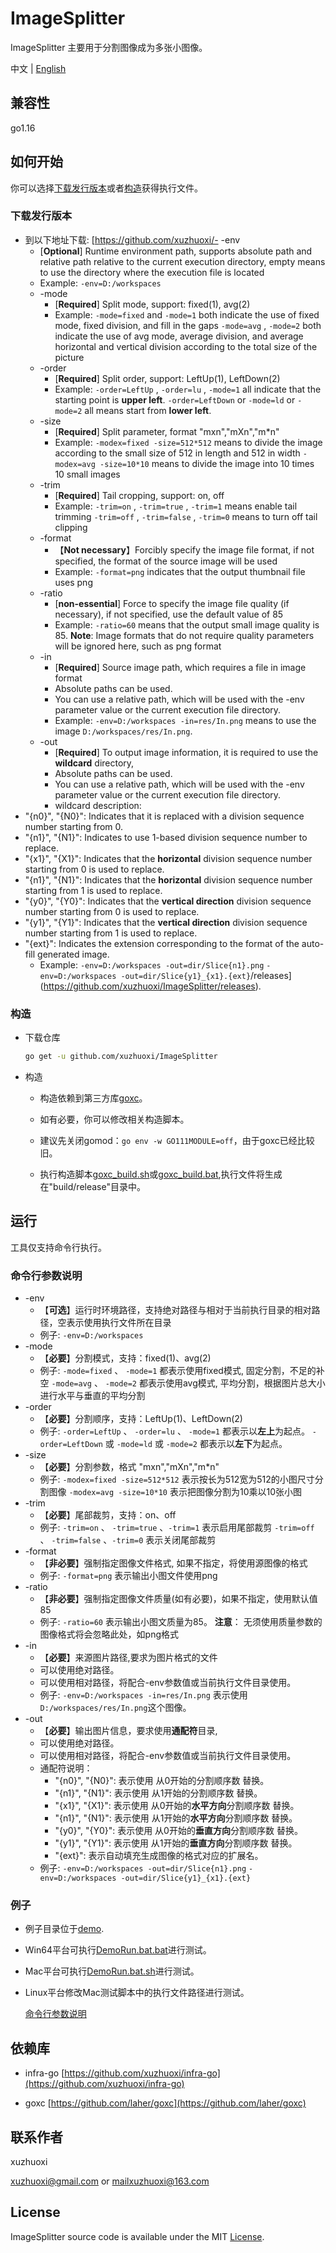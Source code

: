 # ImageSplitter

ImageSplitter 主要用于分割图像成为多张小图像。

中文 | [English](/README_EN.md)

## <span id="p1">兼容性
go1.16

## <span id="p2">如何开始

你可以选择[下载发行版本](#p2.1)或者[构造](#p2.2)获得执行文件。

### <span id="p2.1">下载发行版本

- 到以下地址下载: [https://github.com/xuzhuoxi/- -env
    + [**Optional**] Runtime environment path, supports absolute path and relative path relative to the current execution directory, empty means to use the directory where the execution file is located
    + Example:
      `-env=D:/workspaces`
  - -mode
    + [**Required**] Split mode, support: fixed(1), avg(2)
    + Example:
      `-mode=fixed` and `-mode=1` both indicate the use of fixed mode, fixed division, and fill in the gaps
      `-mode=avg` , `-mode=2` both indicate the use of avg mode, average division, and average horizontal and vertical division according to the total size of the picture
  - -order
    + [**Required**] Split order, support: LeftUp(1), LeftDown(2)
    + Example:
      `-order=LeftUp` , `-order=lu` , `-mode=1` all indicate that the starting point is **upper left**.
      `-order=LeftDown` or `-mode=ld` or `-mode=2` all means start from **lower left**.
  - -size
    + [**Required**] Split parameter, format "mxn","mXn","m*n"
    + Example:
      `-modex=fixed -size=512*512` means to divide the image according to the small size of 512 in length and 512 in width
      `-modex=avg -size=10*10` means to divide the image into 10 times 10 small images
  - -trim
    + [**Required**] Tail cropping, support: on, off
    + Example:
      `-trim=on` , `-trim=true` , `-trim=1` means enable tail trimming
      `-trim=off` , `-trim=false` , `-trim=0` means to turn off tail clipping
  - -format
    + 【**Not necessary**】Forcibly specify the image file format, if not specified, the format of the source image will be used
    + Example:
      `-format=png` indicates that the output thumbnail file uses png
  - -ratio
    + [**non-essential**] Force to specify the image file quality (if necessary), if not specified, use the default value of 85
    + Example:
      `-ratio=60` means that the output small image quality is 85.
      **Note**: Image formats that do not require quality parameters will be ignored here, such as png format
  - -in
    + [**Required**] Source image path, which requires a file in image format
    + Absolute paths can be used.
    + You can use a relative path, which will be used with the -env parameter value or the current execution file directory.
    + Example:
      `-env=D:/workspaces -in=res/In.png` means to use the image `D:/workspaces/res/In.png`.
  - -out
    + [**Required**] To output image information, it is required to use the **wildcard** directory,
    + Absolute paths can be used.
    + You can use a relative path, which will be used with the -env parameter value or the current execution file directory.
    + wildcard description:
- "{n0}", "{N0}": Indicates that it is replaced with a division sequence number starting from 0.
- "{n1}", "{N1}": Indicates to use 1-based division sequence number to replace.
- "{x1}", "{X1}": Indicates that the **horizontal** division sequence number starting from 0 is used to replace.
- "{n1}", "{N1}": Indicates that the **horizontal** division sequence number starting from 1 is used to replace.
- "{y0}", "{Y0}": Indicates that the **vertical direction** division sequence number starting from 0 is used to replace.
- "{y1}", "{Y1}": Indicates that the **vertical direction** division sequence number starting from 1 is used to replace.
- "{ext}": Indicates the extension corresponding to the format of the auto-fill generated image.
    + Example:
      `-env=D:/workspaces -out=dir/Slice{n1}.png`
      `-env=D:/workspaces -out=dir/Slice{y1}_{x1}.{ext}`/releases](https://github.com/xuzhuoxi/ImageSplitter/releases).

### <span id="p2.2">构造

- 下载仓库

	```sh
	go get -u github.com/xuzhuoxi/ImageSplitter
	```

- 构造

  + 构造依赖到第三方库[goxc](https://github.com/laher/goxc)。

  + 如有必要，你可以修改相关构造脚本。

  + 建议先关闭gomod：`go env -w GO111MODULE=off`，由于goxc已经比较旧。

  + 执行构造脚本[goxc_build.sh](/build/goxc_build.sh)或[goxc_build.bat](/build/goxc_build.bat),执行文件将生成在"build/release"目录中。

## <span id="p3">运行

工具仅支持命令行执行。

### <span id="p3.1">命令行参数说明

  - -env 
    + 【**可选**】运行时环境路径，支持绝对路径与相对于当前执行目录的相对路径，空表示使用执行文件所在目录
    + 例子: 
      `-env=D:/workspaces`
  - -mode
    + 【**必要**】分割模式，支持：fixed(1)、avg(2)
    + 例子: 
      `-mode=fixed` 、 `-mode=1` 都表示使用fixed模式, 固定分割，不足的补空
      `-mode=avg` 、 `-mode=2` 都表示使用avg模式, 平均分割，根据图片总大小进行水平与垂直的平均分割
  - -order
    + 【**必要**】分割顺序，支持：LeftUp(1)、LeftDown(2)
    + 例子: 
      `-order=LeftUp` 、 `-order=lu` 、 `-mode=1` 都表示以**左上**为起点。
      `-order=LeftDown` 或 `-mode=ld` 或 `-mode=2` 都表示以**左下**为起点。
  - -size
    + 【**必要**】分割参数，格式 "mxn","mXn","m*n"
    + 例子: 
      `-modex=fixed -size=512*512` 表示按长为512宽为512的小图尺寸分割图像
      `-modex=avg -size=10*10` 表示把图像分割为10乘以10张小图
  - -trim
    + 【**必要**】尾部裁剪，支持：on、off
    + 例子: 
      `-trim=on` 、 `-trim=true`  、`-trim=1` 表示启用尾部裁剪
      `-trim=off` 、 `-trim=false`  、`-trim=0` 表示关闭尾部裁剪
  - -format
    + 【**非必要**】强制指定图像文件格式, 如果不指定，将使用源图像的格式
    + 例子: 
      `-format=png` 表示输出小图文件使用png
  - -ratio
    + 【**非必要**】强制指定图像文件质量(如有必要)，如果不指定，使用默认值85
    + 例子: 
      `-ratio=60` 表示输出小图文质量为85。
      **注意**： 无须使用质量参数的图像格式将会忽略此处，如png格式 
  - -in
    + 【**必要**】来源图片路径,要求为图片格式的文件
    + 可以使用绝对路径。
    + 可以使用相对路径，将配合-env参数值或当前执行文件目录使用。
    + 例子: 
      `-env=D:/workspaces -in=res/In.png` 表示使用`D:/workspaces/res/In.png`这个图像。
  - -out
    + 【**必要**】输出图片信息，要求使用**通配符**目录,
    + 可以使用绝对路径。
    + 可以使用相对路径，将配合-env参数值或当前执行文件目录使用。
    + 通配符说明：
	    - "{n0}", "{N0}": 表示使用 从0开始的分割顺序数 替换。
	    - "{n1}", "{N1}": 表示使用 从1开始的分割顺序数 替换。
	    - "{x1}", "{X1}": 表示使用 从0开始的**水平方向**分割顺序数 替换。
	    - "{n1}", "{N1}": 表示使用 从1开始的**水平方向**分割顺序数 替换。
	    - "{y0}", "{Y0}": 表示使用 从0开始的**垂直方向**分割顺序数 替换。
	    - "{y1}", "{Y1}": 表示使用 从1开始的**垂直方向**分割顺序数 替换。
	    - "{ext}": 表示自动填充生成图像的格式对应的扩展名。
    + 例子: 
      `-env=D:/workspaces -out=dir/Slice{n1}.png` 
      `-env=D:/workspaces -out=dir/Slice{y1}_{x1}.{ext}` 

### <span id="p3.3">例子

- 例子目录位于[demo](/demo).

- Win64平台可执行[DemoRun.bat.bat](/demo/DemoRun.bat.bat)进行测试。

- Mac平台可执行[DemoRun.bat.sh](/demo/DemoRun.bat.sh)进行测试。

- Linux平台修改Mac测试脚本中的执行文件路径进行测试。

  [命令行参数说明](#p3.1)

## <span id="p4">依赖库

- infra-go [https://github.com/xuzhuoxi/infra-go](https://github.com/xuzhuoxi/infra-go)

- goxc [https://github.com/laher/goxc](https://github.com/laher/goxc) 

## <span id="p5">联系作者

xuzhuoxi 

<xuzhuoxi@gmail.com> or <mailxuzhuoxi@163.com>

## <span id="p6">License

ImageSplitter source code is available under the MIT [License](/LICENSE).


